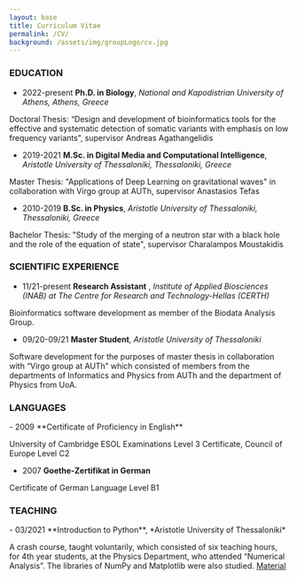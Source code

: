 ```yaml
---
layout: base
title: Curriculum Vitae
permalink: /CV/
background: /assets/img/groupLogo/cv.jpg
---
```




### EDUCATION
<p style="margin-bottom:15px"></p>

- 2022-present    **Ph.D. in Biology**, *National and Kapodistrian University of Athens, Athens, Greece*

Doctoral Thesis: “Design and development of bioinformatics tools for the effective and systematic detection of somatic variants with emphasis on low frequency variants”, supervisor Andreas Agathangelidis

- 2019-2021    **M.Sc. in Digital Media and Computational Intelligence**, *Aristotle University of Thessaloniki, Thessaloniki, Greece*

Master Thesis: "Applications of Deep Learning on gravitational waves" in collaboration with Virgo group at AUTh, supervisor Anastasios Tefas

- 2010-2019    **B.Sc. in Physics**, *Aristotle University of Thessaloniki, Thessaloniki, Greece*

Bachelor Thesis: "Study of the merging of a neutron star with a black hole and the role of the equation of state", supervisor Charalampos Moustakidis


### SCIENTIFIC EXPERIENCE
<p style="margin-bottom:15px"></p>

- 11/21-present  **Research Assistant** , *Institute of Applied Biosciences (INAB) at The Centre for Research and Technology-Hellas (CERTH)*

Bioinformatics software development as member of the Biodata Analysis Group.


- 09/20-09/21 	**Master Student**, *Aristotle University of Thessaloniki*

Software development for the purposes of master thesis in collaboration with “Virgo group at AUTh” which consisted of members from the departments of Informatics and Physics from AUTh and the department of Physics from UoA.


### LANGUAGES
<p style="margin-bottom:15px"></p>
- 2009	**Certificate of Proficiency in English**

University of Cambridge ESOL Examinations Level 3 Certificate, Council of Europe Level C2

- 2007 	**Goethe-Zertifikat in German**

Certificate of German Language Level B1

### TEACHING
<p style="margin-bottom:15px"></p>
- 03/2021 	**Introduction to Python**, *Aristotle University of Thessaloniki*

A crash course, taught voluntarily, which consisted of six teaching hours, for 4th year students, at the Physics Department, who attended “Numerical Analysis”. The libraries of NumPy and Matplotlib were also studied.
[Material](https://github.com/sfragkoul/Python_Intro)
